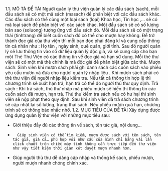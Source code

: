 1.1. MÔ TẢ ĐỀ TÀI
Người quản lý thư viện quản lý các đầu sách (sach), mỗi đầu sách sẽ có một mã sách (masach) để phân biệt với các đầu sách khác. Các đầu sách có thể cùng một loại sách (loại) Khoa học, Tin học ,… sẽ có mã loại sách để phân biệt với các sách khác. Một đầu sách sẽ có số lượng bản sao (soluong) tương ứng với đầu sách đó. Mỗi đầu sách sẽ có một trạng thái (tinhtrang) để biết cuốn sách đó có thể cho mượn hay không.
Để trở thành đọc giả của thư viện thì mỗi bạn đọc phải đăng kí và cung cấp thông tin cá nhân như : Họ tên , ngày sinh, quê quán, giới tính. Sau đó người quản lý sẽ lưu thông tin vào sổ dữ liệu quản lý độc giả, và sẽ cung cấp cho bạn một Thẻ Thư Viện có các thông tin về đọc giả và hạn sử dụng. Mỗi thẻ thư viện sẽ có một mã thẻ chính là mã độc giả để phân biệt giữa các thẻ.
Mượn sách: Sinh viên khi mượn sách phải ghi danh sách các cuốn sách vào phiếu yêu cầu mượn và đưa cho người quản lý nhập liệu . Khi mượn sách phải có thẻ thư viện để người nhập liệu kiểm tra. Nếu tất cả thông tin hợp lệ thì chương trình sẽ xuất hạn trả, hạn trả có thể do người thủ thư quy định.
Trả sách : Khi trả sách, thủ thư nhập mã phiếu mượn sẽ hiển thị thông tin các cuốn sách đã mượn, hạn trả. Thủ thư kiểm tra sách nếu có hư hại thì sinh viên sẽ nộp phạt theo quy định. Sau khi sinh viên đã trả sách chương trình sẽ cập nhật lại số lượng, trạng thái sách. Nếu phiếu mượn quá hạn, chương trính sẽ có thông báo nhắc nhở.
1.2. MỤC TIÊU CỦA ĐỀ TÀI
		Xây dựng được ứng dụng quản lý thư viện với những mục tiêu sau:
-	Giới thiệu đầy đủ các thông tin về sách, tên tác giả, nội dung…
-		Giúp sinh viên có thể tìm kiếm, mượn được sách với tên sách, tên tác giả, giá cả… phù hợp với như cầu của mình chỉ bằng vài lần click chuột trên chiếc máy tính không cần trực tiếp đến thư viện như vậy tiết kiệm thời gian xét duyệt mượn nhanh hơn.
-	Giúp người thủ thư dễ dàng cập nhập và thống kế sách, phiếu mượn, người mượn nhanh chóng chính xác.
